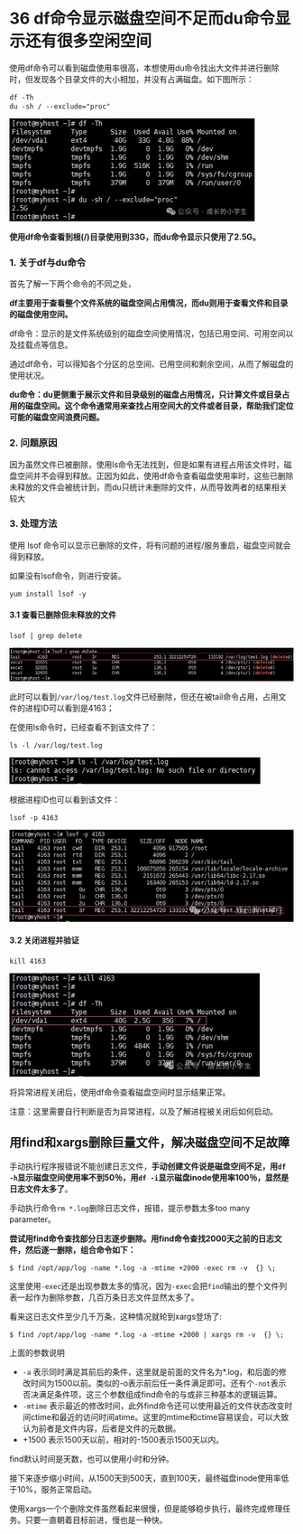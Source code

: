 # 36 df命令显示磁盘空间不足而du命令显示还有很多空闲空间


使用df命令可以看到磁盘使用率很高，本想使用du命令找出大文件并进行删除时，但发现各个目录文件的大小相加，并没有占满磁盘。如下图所示：

```
df -Th
du -sh / --exclude="proc"
```

![Alt Image Text](../images/chap8_36_1.png "Body image")


**使用df命令查看到根(/)目录使用到33G，而du命令显示只使用了2.5G。**

### 1. 关于df与du命令

首先了解一下两个命令的不同之处，

**df主要用于查看整个文件系统的磁盘空间占用情况，而du则用于查看文件和目录的磁盘使用空间。**

df命令：显示的是文件系统级别的磁盘空间使用情况，包括已用空间、可用空间以及挂载点等信息。

通过df命令，可以得知各个分区的总空间、已用空间和剩余空间，从而了解磁盘的使用状况。


**du命令：du更侧重于展示文件和目录级别的磁盘占用情况，只计算文件或目录占用的磁盘空间。这个命令通常用来查找占用空间大的文件或者目录，帮助我们定位可能的磁盘空间浪费问题。**

### 2. 问题原因

因为虽然文件已被删除，使用ls命令无法找到，但是如果有进程占用该文件时，磁盘空间并不会得到释放。正因为如此，使用df命令查看磁盘使用率时，这些已删除未释放的文件会被统计到，而du只统计未删除的文件，从而导致两者的结果相关较大

### 3. 处理方法

使用 lsof 命令可以显示已删除的文件，将有问题的进程/服务重启，磁盘空间就会得到释放。

如果没有lsof命令，则进行安装。

```
yum install lsof -y
```

#### 3.1 查看已删除但未释放的文件

```
lsof | grep delete
```

![Alt Image Text](../images/chap8_36_2.png "Body image")

此时可以看到`/var/log/test.log`文件已经删除，但还在被tail命令占用，占用文件的进程ID可以看到是4163；

在使用ls命令时，已经查看不到该文件了：

```
ls -l /var/log/test.log
```

![Alt Image Text](../images/chap8_36_3.png "Body image")

根据进程ID也可以看到该文件：

```
lsof -p 4163
```

![Alt Image Text](../images/chap8_36_4.png "Body image")

#### 3.2 关闭进程并验证

```
kill 4163
```

![Alt Image Text](../images/chap8_36_5.png "Body image")

将异常进程关闭后，使用df命令查看磁盘空间时显示结果正常。

注意：这里需要自行判断是否为异常进程，以及了解进程被关闭后如何启动。

## 用find和xargs删除巨量文件，解决磁盘空间不足故障

手动执行程序报错说不能创建日志文件，**手动创建文件说是磁盘空间不足，用`df -h`显示磁盘空间使用率不到50％，用`df -i`显示磁盘inode使用率100％，显然是日志文件太多了**。

手动执行命令`rm *.log`删除日志文件，报错，提示参数太多too many parameter。

**尝试用find命令查找部分日志逐步删除。用find命令查找2000天之前的日志文件，然后逐一删除，组合命令如下：**

```
$ find /opt/app/log -name *.log -a -mtime +2000 -exec rm -v  {} \;
```

这里使用`-exec`还是出现参数太多的情况，因为`-exec`会把`find`输出的整个文件列表一起作为删除参数，几百万条日志文件显然太多了。

看来这日志文件至少几千万条，这种情况就轮到xargs登场了:

```
$ find /opt/app/log -name *.log -a -mtime +2000 | xargs rm -v  {} \;
```

上面的参数说明


* `-a` 表示同时满足其前后的条件，这里就是前面的文件名为*.log，和后面的修改时间为1500以前。类似的-o表示前后任一条件满足即可。还有个`-not`表示否决满足条件项，这三个参数组成find命令的与或非三种基本的逻辑运算。
* `-mtime` 表示最近的修改时间，此外find命令还可以使用最近的文件状态改变时间ctime和最近的访问时间atime。这里的mtime和ctime容易误会，可以大致认为前者是文件内容，后者是文件的元数据。
* +1500 表示1500天以前，相对的-1500表示1500天以内。

find默认时间是天数，也可以使用小时和分钟。

接下来逐步缩小时间，从1500天到500天，直到100天，最终磁盘inode使用率低于10%，服务正常启动。

使用xargs一个个删除文件虽然看起来很慢，但是能够稳步执行，最终完成修理任务。只要一直朝着目标前进，慢也是一种快。